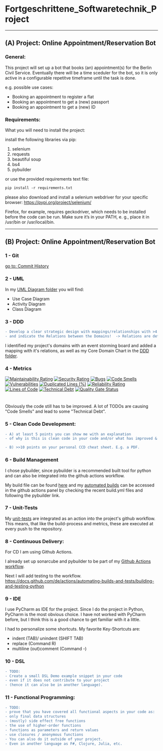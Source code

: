# Fortgeschrittene_Softwaretechnik_Project

---------------------------------------------------
## (A) Project: Online Appointment/Reservation Bot

### General:
This project will set up a bot that books (an) appointment(s) for the Berlin Civil Service.
Eventually there will be a time sceduler for the bot, so
it is only active in a configurable repetitve timeframe until the task is done.

e.g. possible use cases: 
- Booking an appointment to register a flat
- Booking an appointment to get a (new) passport
- Booking an appointment to get a (new) ID

### Requirements:
What you will need to install the project:

install the following libraries via pip: 
1) selenium
2) requests
3) beautiful soup 
4) bs4
5) pybuilder

or use the provided requirements text file:
```diff 
pip install -r requirements.txt
```

please also download and install a selenium webdriver for your specific browser:
https://pypi.org/project/selenium/

Firefox, for example, requires geckodriver, 
which needs to be installed before the code can be run. 
Make sure it’s in your PATH, e. g., 
place it in /usr/bin or /usr/local/bin.

--------------------------------------------------
## (B) Project: Online Appointment/Reservation Bot

### 1 - Git
[go to: Commit History](https://github.com/7AtAri/Fortgeschrittene_Softwaretechnik_Project/commits)

### 2 - UML 

In my [UML Diagram folder](https://github.com/7AtAri/Fortgeschrittene_Softwaretechnik_Project/tree/main/UML_Diagrams) you will find:
- Use Case Diagram
- Activity Diagram
- Class Diagram

### 3 - DDD 
```diff 
- Develop a clear strategic design with mappings/relationships with >4 Domains 
- and indicate the Relations between the Domains!  -> Relations are defined: check miro
```
I identified my project's domains with an event storming board and added a mapping with it's relations, as well as my Core Domain Chart in the [DDD folder](https://github.com/7AtAri/Fortgeschrittene_Softwaretechnik_Project/tree/main/event%20storming:DDD).

### 4 - Metrics
[![Maintainability Rating](https://sonarcloud.io/api/project_badges/measure?project=7AtAri_Fortgeschrittene_Softwaretechnik_Project&metric=sqale_rating)](https://sonarcloud.io/summary/new_code?id=7AtAri_Fortgeschrittene_Softwaretechnik_Project)
[![Security Rating](https://sonarcloud.io/api/project_badges/measure?project=7AtAri_Fortgeschrittene_Softwaretechnik_Project&metric=security_rating)](https://sonarcloud.io/summary/new_code?id=7AtAri_Fortgeschrittene_Softwaretechnik_Project)
[![Bugs](https://sonarcloud.io/api/project_badges/measure?project=7AtAri_Fortgeschrittene_Softwaretechnik_Project&metric=bugs)](https://sonarcloud.io/summary/new_code?id=7AtAri_Fortgeschrittene_Softwaretechnik_Project)
[![Code Smells](https://sonarcloud.io/api/project_badges/measure?project=7AtAri_Fortgeschrittene_Softwaretechnik_Project&metric=code_smells)](https://sonarcloud.io/summary/new_code?id=7AtAri_Fortgeschrittene_Softwaretechnik_Project)
[![Vulnerabilities](https://sonarcloud.io/api/project_badges/measure?project=7AtAri_Fortgeschrittene_Softwaretechnik_Project&metric=vulnerabilities)](https://sonarcloud.io/summary/new_code?id=7AtAri_Fortgeschrittene_Softwaretechnik_Project)
[![Duplicated Lines (%)](https://sonarcloud.io/api/project_badges/measure?project=7AtAri_Fortgeschrittene_Softwaretechnik_Project&metric=duplicated_lines_density)](https://sonarcloud.io/summary/new_code?id=7AtAri_Fortgeschrittene_Softwaretechnik_Project)
[![Reliability Rating](https://sonarcloud.io/api/project_badges/measure?project=7AtAri_Fortgeschrittene_Softwaretechnik_Project&metric=reliability_rating)](https://sonarcloud.io/summary/new_code?id=7AtAri_Fortgeschrittene_Softwaretechnik_Project)
[![Lines of Code](https://sonarcloud.io/api/project_badges/measure?project=7AtAri_Fortgeschrittene_Softwaretechnik_Project&metric=ncloc)](https://sonarcloud.io/summary/new_code?id=7AtAri_Fortgeschrittene_Softwaretechnik_Project)
[![Technical Debt](https://sonarcloud.io/api/project_badges/measure?project=7AtAri_Fortgeschrittene_Softwaretechnik_Project&metric=sqale_index)](https://sonarcloud.io/summary/new_code?id=7AtAri_Fortgeschrittene_Softwaretechnik_Project)
[![Quality Gate Status](https://sonarcloud.io/api/project_badges/measure?project=7AtAri_Fortgeschrittene_Softwaretechnik_Project&metric=alert_status)](https://sonarcloud.io/summary/new_code?id=7AtAri_Fortgeschrittene_Softwaretechnik_Project)
# 

Obviously the code still has to be improved.
A lot of TODOs are causing "Code Smells" and lead to some "Technical Debt".

### 5 - Clean Code Development: 
```diff 
- A) at least 5 points you can show me with an explanation 
- of why is this is clean code in your code and/or what has improved &  

- B) >>10 points on your personal CCD cheat sheet. E.g. a PDF.
```

### 6 - Build Management
I chose pybuilder, since pybuilder is a recommended built tool for python
and can also be integrated into the github actions workflow.

My build file can be found [here](https://github.com/7AtAri/Fortgeschrittene_Softwaretechnik_Project/blob/main/build.py)
and my [automated builds](https://github.com/7AtAri/Fortgeschrittene_Softwaretechnik_Project/actions) can be accessed in the github actions
panel by checking the recent build.yml files and following the pybuilder link.


### 7 - Unit-Tests
My [unit-tests](https://github.com/7AtAri/Fortgeschrittene_Softwaretechnik_Project/blob/main/src/unittest/python/test_appointmentbot.py) are integrated as an action into the project's github workflow.
This means, that like the build-process and metrics, these are executed at every push to the repository.

### 8 - Continuous Delivery:

For CD I am using Github Actions. 

I already set up sonarcube and pybuilder to be part of my [Github Actions workflow](https://github.com/7AtAri/Fortgeschrittene_Softwaretechnik_Project/blob/main/.github/workflows/build.yml).

Next I will add testing to the workflow.
https://docs.github.com/de/actions/automating-builds-and-tests/building-and-testing-python

### 9 - IDE
I use PyCharm as IDE for the project. Since I do the project in Python,
PyCharm is the most obvious choice. I have not worked with PyCharm before, but I think this is a good chance to get familiar with it a little.

I had to personalize some shortcuts.
My favorite Key-Shortcuts are: 

- indent (TAB)/ unindent (SHIFT TAB)
- replace (Command R)
- multiline (out)comment (Command -) 

### 10 - DSL
```diff 
- TODO:
- Create a small DSL Demo example snippet in your code 
- even if it does not contribute to your project
- (hence it can also be in another language).
```

### 11 - Functional Programming:
```diff 
- TODO:
- prove that you have covered all functional aspects in your code as:
- only final data structures
- (mostly) side effect free functions
- the use of higher-order functions
- functions as parameters and return values
- use closures / anonymous functions
- You can also do it outside of your project. 
- Even in another language as F#, Clojure, Julia, etc. 
```







